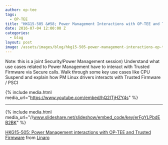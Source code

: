 ```yaml
---
author: op-tee
tags:
  - OP-TEE
title: "HKG15-505 &#58; Power Management Interactions with OP-TEE and Trusted Firmware"
date: 2016-07-04 12:00:00 Z
categories:
  - blog
layout: post
image: /assets/images/blog/hkg15-505-power-management-interactions-op-tee-trusted-firmware-image.jpg
---
```


Note: this is a joint Security/Power Management session) Understand what use cases related to Power Management have to interact with Trusted Firmware via Secure calls. Walk through some key use cases like CPU Suspend and explain how PM Linux drivers interacts with Trusted Firmware / PSCI

{% include media.html media_url="https://www.youtube.com/embed/hQ2ITjHZY4s" %}

---

{% include media.html media_url="//www.slideshare.net/slideshow/embed_code/key/erFgYLPbdEB2BK" %}

[HKG15-505: Power Management interactions with OP-TEE and Trusted Firmware](https://www.slideshare.net/linaroorg/hkg15-505-power-management-interactions-with-optee-repaired) from [Linaro](http://www.slideshare.net/linaroorg)

